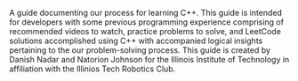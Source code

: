 A guide documenting our process for learning C++. This guide is intended for developers with some previous programming experience comprising of recommended videos to watch, practice problems to solve, and LeetCode solutions accomplished using C++ with accompanied logical insights pertaining to the our problem-solving process. This guide is created by Danish Nadar and Natorion Johnson for the Illinois Institute of Technology in affiliation with the Illinios Tech Robotics Club.
